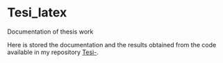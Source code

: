 # Tesi_latex
Documentation of thesis work

Here is stored the documentation and the results obtained from the code available in my repository [Tesi-](https://github.com/Mat092/Tesi-).


